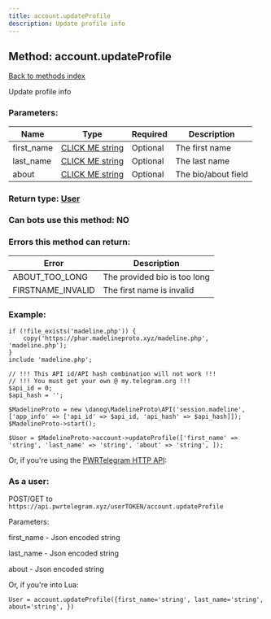 ```yaml
---
title: account.updateProfile
description: Update profile info
---
```

## Method: account.updateProfile  
[Back to methods index](index.md)


Update profile info

### Parameters:

| Name     |    Type       | Required | Description |
|----------|---------------|----------|-------------|
|first\_name|[CLICK ME string](../types/string.md) | Optional|The first name|
|last\_name|[CLICK ME string](../types/string.md) | Optional|The last name|
|about|[CLICK ME string](../types/string.md) | Optional|The bio/about field|


### Return type: [User](../types/User.md)

### Can bots use this method: **NO**


### Errors this method can return:

| Error    | Description   |
|----------|---------------|
|ABOUT_TOO_LONG|The provided bio is too long|
|FIRSTNAME_INVALID|The first name is invalid|


### Example:


```
if (!file_exists('madeline.php')) {
    copy('https://phar.madelineproto.xyz/madeline.php', 'madeline.php');
}
include 'madeline.php';

// !!! This API id/API hash combination will not work !!!
// !!! You must get your own @ my.telegram.org !!!
$api_id = 0;
$api_hash = '';

$MadelineProto = new \danog\MadelineProto\API('session.madeline', ['app_info' => ['api_id' => $api_id, 'api_hash' => $api_hash]]);
$MadelineProto->start();

$User = $MadelineProto->account->updateProfile(['first_name' => 'string', 'last_name' => 'string', 'about' => 'string', ]);
```

Or, if you're using the [PWRTelegram HTTP API](https://pwrtelegram.xyz):



### As a user:

POST/GET to `https://api.pwrtelegram.xyz/userTOKEN/account.updateProfile`

Parameters:

first_name - Json encoded string

last_name - Json encoded string

about - Json encoded string




Or, if you're into Lua:

```
User = account.updateProfile({first_name='string', last_name='string', about='string', })
```

